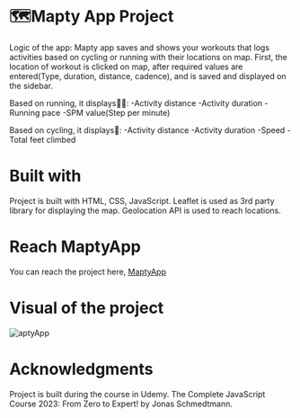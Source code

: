 # 🗺️Mapty App Project

Logic of the app:
Mapty app saves and shows your workouts that logs activities based on cycling or running with their locations on map.
First, the location of workout is clicked on map, after required values are entered(Type, duration, distance, cadence), and is saved and displayed on the sidebar.

Based on running, it displays🏃‍♀️:
-Activity distance
-Activity duration
-Running pace
-SPM value(Step per minute)

Based on cycling, it displays🚴:
-Activity distance
-Activity duration
-Speed
-Total feet climbed

# Built with

Project is built with HTML, CSS, JavaScript.
Leaflet is used as 3rd party library for displaying the map.
Geolocation API is used to reach locations.

# Reach MaptyApp

You can reach the project here, [MaptyApp](http://127.0.0.1:5500/mapty_app/index.html)

# Visual of the project

![aptyApp](maptyApp.png)

# Acknowledgments

Project is built during the course in Udemy.
The Complete JavaScript Course 2023: From Zero to Expert! by Jonas Schmedtmann.
